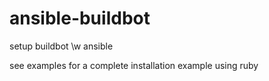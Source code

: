 ansible-buildbot
================

setup buildbot \w ansible

see examples for a complete installation example using ruby